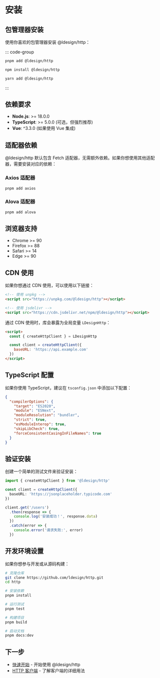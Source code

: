 # 安装

## 包管理器安装

使用你喜欢的包管理器安装 @ldesign/http：

::: code-group

```bash [pnpm]
pnpm add @ldesign/http
```

```bash [npm]
npm install @ldesign/http
```

```bash [yarn]
yarn add @ldesign/http
```

:::

## 依赖要求

- **Node.js**: >= 18.0.0
- **TypeScript**: >= 5.0.0 (可选，但强烈推荐)
- **Vue**: ^3.3.0 (如果使用 Vue 集成)

## 适配器依赖

@ldesign/http 默认包含 Fetch 适配器，无需额外依赖。如果你想使用其他适配器，需要安装对应的依赖：

### Axios 适配器

```bash
pnpm add axios
```

### Alova 适配器

```bash
pnpm add alova
```

## 浏览器支持

- Chrome >= 90
- Firefox >= 88
- Safari >= 14
- Edge >= 90

## CDN 使用

如果你想通过 CDN 使用，可以使用以下链接：

```html
<!-- 使用 unpkg -->
<script src="https://unpkg.com/@ldesign/http"></script>

<!-- 使用 jsdelivr -->
<script src="https://cdn.jsdelivr.net/npm/@ldesign/http"></script>
```

通过 CDN 使用时，库会暴露为全局变量 `LDesignHttp`：

```html
<script>
  const { createHttpClient } = LDesignHttp

  const client = createHttpClient({
    baseURL: 'https://api.example.com'
  })
</script>
```

## TypeScript 配置

如果你使用 TypeScript，建议在 `tsconfig.json` 中添加以下配置：

```json
{
  "compilerOptions": {
    "target": "ES2020",
    "module": "ESNext",
    "moduleResolution": "bundler",
    "strict": true,
    "esModuleInterop": true,
    "skipLibCheck": true,
    "forceConsistentCasingInFileNames": true
  }
}
```

## 验证安装

创建一个简单的测试文件来验证安装：

```typescript
import { createHttpClient } from '@ldesign/http'

const client = createHttpClient({
  baseURL: 'https://jsonplaceholder.typicode.com'
})

client.get('/users')
  .then(response => {
    console.log('安装成功！', response.data)
  })
  .catch(error => {
    console.error('请求失败:', error)
  })
```

## 开发环境设置

如果你想参与开发或从源码构建：

```bash
# 克隆仓库
git clone https://github.com/ldesign/http.git
cd http

# 安装依赖
pnpm install

# 运行测试
pnpm test

# 构建项目
pnpm build

# 启动文档
pnpm docs:dev
```

## 下一步

- [快速开始](/guide/getting-started) - 开始使用 @ldesign/http
- [HTTP 客户端](/guide/client) - 了解客户端的详细用法
